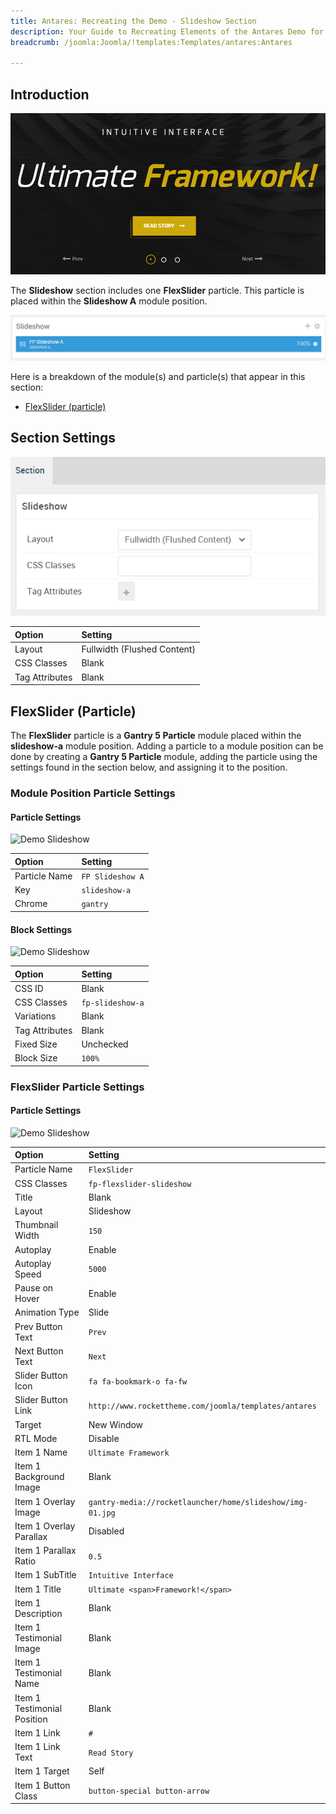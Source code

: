 ```yaml
---
title: Antares: Recreating the Demo - Slideshow Section
description: Your Guide to Recreating Elements of the Antares Demo for Joomla
breadcrumb: /joomla:Joomla/!templates:Templates/antares:Antares

---
```


## Introduction

![](assets/demo_2.png)

The **Slideshow** section includes one **FlexSlider** particle. This particle is placed within the **Slideshow A** module position.

![](assets/home_slideshow.png)

Here is a breakdown of the module(s) and particle(s) that appear in this section:

* [FlexSlider (particle)](#flexslider-(particle))

## Section Settings

![](assets/demo_slideshow_settings.png)

| Option           | Setting                     |
| :--------------- | :----------                 |
| Layout           | Fullwidth (Flushed Content) |
| CSS Classes      | Blank                       |
| Tag Attributes   | Blank                       |

## FlexSlider (Particle)

The **FlexSlider** particle is a **Gantry 5 Particle** module placed within the **slideshow-a** module position. Adding a particle to a module position can be done by creating a **Gantry 5 Particle** module, adding the particle using the settings found in the section below, and assigning it to the position.

### Module Position Particle Settings

#### Particle Settings

![Demo Slideshow](demo_slideshow_1.png)

| Option        | Setting          |
| :-----        | :-----           |
| Particle Name | `FP Slideshow A` |
| Key           | `slideshow-a`    |
| Chrome        | `gantry`         |

#### Block Settings

![Demo Slideshow](demo_slideshow_2.png)

| Option         | Setting          |
| :-----         | :-----           |
| CSS ID         | Blank            |
| CSS Classes    | `fp-slideshow-a` |
| Variations     | Blank            |
| Tag Attributes | Blank            |
| Fixed Size     | Unchecked        |
| Block Size     | `100%`           |

### FlexSlider Particle Settings

#### Particle Settings

![Demo Slideshow](demo_slideshow_3.png)

| Option                      | Setting                                                   |
| :-----                      | :-----                                                    |
| Particle Name               | `FlexSlider`                                              |
| CSS Classes                 | `fp-flexslider-slideshow`                                 |
| Title                       | Blank                                                     |
| Layout                      | Slideshow                                                 |
| Thumbnail Width             | `150`                                                     |
| Autoplay                    | Enable                                                    |
| Autoplay Speed              | `5000`                                                    |
| Pause on Hover              | Enable                                                    |
| Animation Type              | Slide                                                     |
| Prev Button Text            | `Prev`                                                    |
| Next Button Text            | `Next`                                                    |
| Slider Button Icon          | `fa fa-bookmark-o fa-fw`                                  |
| Slider Button Link          | `http://www.rockettheme.com/joomla/templates/antares`     |
| Target                      | New Window                                                |
| RTL Mode                    | Disable                                                   |
| Item 1 Name                 | `Ultimate Framework`                                      |
| Item 1 Background Image     | Blank                                                     |
| Item 1 Overlay Image        | `gantry-media://rocketlauncher/home/slideshow/img-01.jpg` |
| Item 1 Overlay Parallax     | Disabled                                                  |
| Item 1 Parallax Ratio       | `0.5`                                                     |
| Item 1 SubTitle             | `Intuitive Interface`                                     |
| Item 1 Title                | `Ultimate <span>Framework!</span>`                        |
| Item 1 Description          | Blank                                                     |
| Item 1 Testimonial Image    | Blank                                                     |
| Item 1 Testimonial Name     | Blank                                                     |
| Item 1 Testimonial Position | Blank                                                     |
| Item 1 Link                 | `#`                                                       |
| Item 1 Link Text            | `Read Story`                                              |
| Item 1 Target               | Self                                                      |
| Item 1 Button Class         | `button-special button-arrow`                             |
